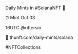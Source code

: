 Daily Mints in #SolanaNFT 🚀

⏰ Mint Oct 03

16UTC @riftersio

🔗 thunft.com/daily-mints/solana

#NFTCollections